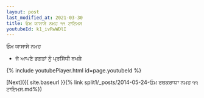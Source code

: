 ```yaml
---
layout: post
last_modified_at: 2021-03-30
title: ਓਮ ਯਾਸਾਸੇ ਨਮਹ ੧੧ ਟਾਇਮਸ
youtubeId: k1_ivRwWDlI
---
```

 
 
 ਓਮ ਯਾਸਾਸੇ ਨਮਹ  
 
 -  ਜੋ ਆਪਣੇ ਭਗਤਾਂ ਨੂੰ ਪ੍ਰਸਿੱਧੀ ਬਖਸ਼ੇ 
 
  
 
  
 
 
 
 
 
 


{% include youtubePlayer.html id=page.youtubeId %}
 
[Next]({{ site.baseurl }}{% link  split1/_posts/2014-05-24-ਓਮ ਰਥਕਰਾਯਾ ਨਮਹ ੧੧ ਟਾਇਮਸ.md%})
 
